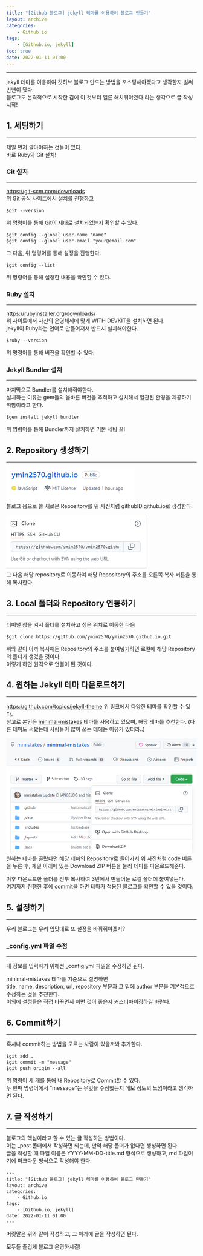 ```yaml
---
title: "[Github 블로그] jekyll 테마를 이용하여 블로그 만들기"
layout: archive
categories: 
    - Github.io
tags: 
    - [Github.io, jekyll]
toc: true
date: 2022-01-11 01:00
---
```

------------------

jekyll 테마를 이용하여 깃허브 블로그 만드는 방법을 포스팅해야겠다고 생각한지 벌써 반년이 됐다.  
블로그도 본격적으로 시작한 김에 이 것부터 얼른 해치워야겠다 라는 생각으로 글 작성 시작!

## 1. 세팅하기
-------------------
제일 먼저 깔아야하는 것들이 있다.  
바로 Ruby와 Git 설치!  

### Git 설치
-------------------
<https://git-scm.com/downloads>  
위 Git 공식 사이트에서 설치를 진행하고  
```
$git --version
```
위 명령어를 통해 Git이 제대로 설치되었는지 확인할 수 있다.  

```
$git config --global user.name "name"
$git config --global user.email "your@email.com"
```
그 다음, 위 명령어를 통해 설정을 진행한다.  

```
$git config --list
```
위 명령어를 통해 설정한 내용을 확인할 수 있다.

### Ruby 설치
--------------------
<https://rubyinstaller.org/downloads/>  
위 사이트에서 자신의 운영체제에 맞게 WITH DEVKIT을 설치하면 된다.  
jekyll이 Ruby라는 언어로 만들어져서 반드시 설치해야한다.
```
$ruby --version
```
위 명령어를 통해 버전을 확인할 수 있다.  

### Jekyll Bundler 설치
-------------------
마지막으로 Bundler를 설치해줘야한다.  
설치하는 이유는 gem들의 올바른 버전을 추적하고 설치해서 일관된 환경을 제공하기 위함이라고 한다.  
```
$gem install jekyll bundler
```
위 명령어를 통해 Bundler까지 설치하면 기본 세팅 끝!  

## 2. Repository 생성하기
-------------------
![image](/assets/images/blog/repos.PNG)  
블로그 용으로 쓸 새로운 Repository를 위 사진처럼 githubID.github.io로 생성한다.  
 
![image](/assets/images/blog/blog_link.PNG)  
그 다음 해당 repository로 이동하여 해당 Repository의 주소를 오른쪽 복사 버튼을 통해 복사한다.  

## 3. Local 폴더와 Repository 연동하기
--------------------
터미널 창을 켜서 폴더를 설치하고 싶은 위치로 이동한 다음
```
$git clone https://github.com/ymin2570/ymin2570.github.io.git
```
위와 같이 아까 복사해둔 Repository의 주소를 붙여넣기하면 로컬에 해당 Repository의 폴더가 생겼을 것이다.  
이렇게 하면 원격으로 연결이 된 것이다.  

## 4. 원하는 Jekyll 테마 다운로드하기
--------------------
<https://github.com/topics/jekyll-theme>
위 링크에서 다양한 테마를 확인할 수 있다.  
참고로 본인은 [minimal-mistakes](https://github.com/mmistakes/minimal-mistakes) 테마를 사용하고 있으며, 해당 테마를 추천한다. (다른 테마도 써봤는데 사람들이 많이 쓰는 데에는 이유가 있더라..)  

![image](/assets/images/blog/minimal.PNG)  
원하는 테마를 골랐다면 해당 테마의 Repository로 들어가서 위 사진처럼 code 버튼을 누른 후, 제일 아래에 있는 Download ZIP 버튼을 눌러 테마를 다운로드해준다.  

이후 다운로드한 폴더를 전부 복사하여 3번에서 만들어둔 로컬 폴더에 붙여넣는다.  
여기까지 진행한 후에 commit을 하면 테마가 적용된 블로그를 확인할 수 있을 것이다.

## 5. 설정하기
------------------
우리 블로그는 우리 입맛대로 또 설정을 바꿔줘야겠지?

### _config.yml 파일 수정
------------------
내 정보를 입력하기 위해선 _config.yml 파일을 수정하면 된다.  

minimal-mistakes 테마를 기준으로 설명하면  
title, name, description, url, repository 부분과 그 밑에 author 부분을 기본적으로 수정하는 것을 추천한다.  
이외에 설정들은 직접 바꾸면서 어떤 것이 좋은지 커스터마이징하길 바란다.

## 6. Commit하기
-----------------
혹시나 commit하는 방법을 모르는 사람이 있을까봐 추가한다.  
```
$git add .
$git commit -m "message"
$git push origin --all
```
위 명령어 세 개를 통해 내 Repository로 Commit할 수 있다.  
두 번째 명령어에서 "message"는 무엇을 수정했는지 메모 정도의 느낌이라고 생각하면 된다.  

## 7. 글 작성하기
-----------------
블로그의 핵심이라고 할 수 있는 글 작성하는 방법이다.  
이는 _post 폴더에서 작성하면 되는데, 만약 해당 폴더가 없다면 생성하면 된다.  
글을 작성할 때 파일 이름은 YYYY-MM-DD-title.md 형식으로 생성하고, md 파일이기에 마크다운 형식으로 작성해야 한다.    
```
---
title: "[Github 블로그] jekyll 테마를 이용하여 블로그 만들기"
layout: archive
categories: 
    - Github.io
tags: 
    - [Github.io, jekyll]
date: 2022-01-11 01:00
---
```
머릿말은 위와 같이 작성하고, 그 아래에 글을 작성하면 된다.

모두들 즐겁게 블로그 운영하시길!